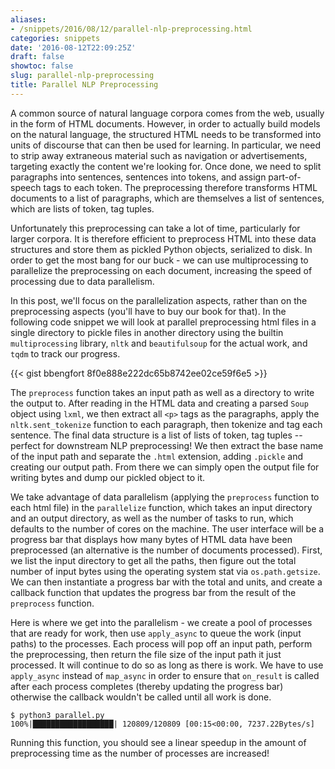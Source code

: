 ```yaml
---
aliases:
- /snippets/2016/08/12/parallel-nlp-preprocessing.html
categories: snippets
date: '2016-08-12T22:09:25Z'
draft: false
showtoc: false
slug: parallel-nlp-preprocessing
title: Parallel NLP Preprocessing
---
```


A common source of natural language corpora comes from the web, usually in the form of HTML documents. However, in order to actually build models on the natural language, the structured HTML needs to be transformed into units of discourse that can then be used for learning. In particular, we need to strip away extraneous material such as navigation or advertisements, targeting exactly the content we're looking for. Once done, we need to split paragraphs into sentences, sentences into tokens, and assign part-of-speech tags to each token. The preprocessing therefore transforms HTML documents to a list of paragraphs, which are themselves a list of sentences, which are lists of token, tag tuples.

Unfortunately this preprocessing can take a lot of time, particularly for larger corpora. It is therefore efficient to preprocess HTML into these data structures and store them as pickled Python objects, serialized to disk. In order to get the most bang for our buck - we can use multiprocessing to parallelize the preprocessing on each document, increasing the speed of processing due to data parallelism.

In this post, we'll focus on the parallelization aspects, rather than on the preprocessing aspects (you'll have to buy our book for that). In the following code snippet we will look at parallel preprocessing html files in a single directory to pickle files in another directory using the builtin `multiprocessing` library, `nltk` and `beautifulsoup` for the actual work, and `tqdm` to track our progress.

{{< gist bbengfort 8f0e888e222dc65b8742ee02ce59f6e5 >}}

The `preprocess` function takes an input path as well as a directory to write the output to. After reading in the HTML data and creating a parsed `Soup` object using `lxml`, we then extract all `<p>` tags as the paragraphs, apply the `nltk.sent_tokenize` function to each paragraph, then tokenize and tag each sentence. The final data structure is a list of lists of token, tag tuples -- perfect for downstream NLP preprocessing! We then extract the base name of the input path and separate the `.html` extension, adding `.pickle` and creating our output path. From there we can simply open the output file for writing bytes and dump our pickled object to it.

We take advantage of data parallelism (applying the `preprocess` function to each html file) in the `parallelize` function, which takes an input directory and an output directory, as well as the number of tasks to run, which defaults to the number of cores on the machine. The user interface will be a progress bar that displays how many bytes of HTML data have been preprocessed (an alternative is the number of documents processed). First, we list the input directory to get all the paths, then figure out the total number of input bytes using the operating system stat via `os.path.getsize`. We can then instantiate a progress bar with the total and units, and create a callback function that updates the progress bar from the result of the `preprocess` function.

Here is where we get into the parallelism - we create a pool of processes that are ready for work, then use `apply_async` to queue the work (input paths) to the processes. Each process will pop off an input path, perform the preprocessing, then return the file size of the input path it just processed. It will continue to do so as long as there is work. We have to use `apply_async` instead of `map_async` in order to ensure that `on_result` is called after each process completes (thereby updating the progress bar) otherwise the callback wouldn't be called until all work is done.

```
$ python3 parallel.py
100%|██████████████████| 120809/120809 [00:15<00:00, 7237.22Bytes/s]
```

Running this function, you should see a linear speedup in the amount of preprocessing time as the number of processes are increased!
